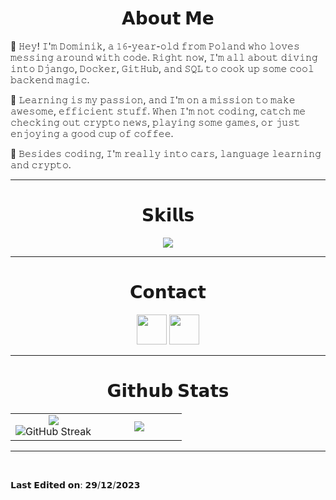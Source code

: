 <h1 align="center">𝗔𝗯𝗼𝘂𝘁 𝗠𝗲</h1>

<div align="left">
    <p>👋 𝙷𝚎𝚢! 𝙸'𝚖 𝙳𝚘𝚖𝚒𝚗𝚒𝚔, 𝚊 𝟷𝟼-𝚢𝚎𝚊𝚛-𝚘𝚕𝚍 𝚏𝚛𝚘𝚖 𝙿𝚘𝚕𝚊𝚗𝚍 𝚠𝚑𝚘 𝚕𝚘𝚟𝚎𝚜 𝚖𝚎𝚜𝚜𝚒𝚗𝚐 𝚊𝚛𝚘𝚞𝚗𝚍 𝚠𝚒𝚝𝚑 𝚌𝚘𝚍𝚎.  𝚁𝚒𝚐𝚑𝚝 𝚗𝚘𝚠, 𝙸'𝚖 𝚊𝚕𝚕 𝚊𝚋𝚘𝚞𝚝 𝚍𝚒𝚟𝚒𝚗𝚐 𝚒𝚗𝚝𝚘 𝙳𝚓𝚊𝚗𝚐𝚘, 𝙳𝚘𝚌𝚔𝚎𝚛, 𝙶𝚒𝚝𝙷𝚞𝚋, 𝚊𝚗𝚍 𝚂𝚀𝙻 𝚝𝚘 𝚌𝚘𝚘𝚔 𝚞𝚙 𝚜𝚘𝚖𝚎 𝚌𝚘𝚘𝚕 𝚋𝚊𝚌𝚔𝚎𝚗𝚍 𝚖𝚊𝚐𝚒𝚌.</p>
    <p>🚀 𝙻𝚎𝚊𝚛𝚗𝚒𝚗𝚐 𝚒𝚜 𝚖𝚢 𝚙𝚊𝚜𝚜𝚒𝚘𝚗, 𝚊𝚗𝚍 𝙸'𝚖 𝚘𝚗 𝚊 𝚖𝚒𝚜𝚜𝚒𝚘𝚗 𝚝𝚘 𝚖𝚊𝚔𝚎 𝚊𝚠𝚎𝚜𝚘𝚖𝚎, 𝚎𝚏𝚏𝚒𝚌𝚒𝚎𝚗𝚝 𝚜𝚝𝚞𝚏𝚏.  𝚆𝚑𝚎𝚗 𝙸'𝚖 𝚗𝚘𝚝 𝚌𝚘𝚍𝚒𝚗𝚐, 𝚌𝚊𝚝𝚌𝚑 𝚖𝚎 𝚌𝚑𝚎𝚌𝚔𝚒𝚗𝚐 𝚘𝚞𝚝 𝚌𝚛𝚢𝚙𝚝𝚘 𝚗𝚎𝚠𝚜, 𝚙𝚕𝚊𝚢𝚒𝚗𝚐 𝚜𝚘𝚖𝚎 𝚐𝚊𝚖𝚎𝚜, 𝚘𝚛 𝚓𝚞𝚜𝚝 𝚎𝚗𝚓𝚘𝚢𝚒𝚗𝚐 𝚊 𝚐𝚘𝚘𝚍 𝚌𝚞𝚙 𝚘𝚏 𝚌𝚘𝚏𝚏𝚎𝚎.</p>
    <p>🚗 𝙱𝚎𝚜𝚒𝚍𝚎𝚜 𝚌𝚘𝚍𝚒𝚗𝚐, 𝙸'𝚖 𝚛𝚎𝚊𝚕𝚕𝚢 𝚒𝚗𝚝𝚘 𝚌𝚊𝚛𝚜, 𝚕𝚊𝚗𝚐𝚞𝚊𝚐𝚎 𝚕𝚎𝚊𝚛𝚗𝚒𝚗𝚐 𝚊𝚗𝚍 𝚌𝚛𝚢𝚙𝚝𝚘.</p>
</div>


<hr/>


<h1 align="center">𝗦𝗸𝗶𝗹𝗹𝘀</h1>

<div align="center">
    <p>
        <img src="https://skillicons.dev/icons?i=git,github,linux,vscode,docker,aws,py,django,mysql,html,css,js,react,selenium,cpp,discord&perline=9">                 
    </p>
</div>



<hr/>




<h1 align="center">𝗖𝗼𝗻𝘁𝗮𝗰𝘁</h1>
<div align="center">
<a href="https://discord.com/users/1037238557770793050"><img src="https://raw.githubusercontent.com/danielcranney/readme-generator/main/public/icons/socials/discord.svg" width="48" height="48"  /></a> 
<a href="https://www.github.com/HarrtyXX"><img src="https://raw.githubusercontent.com/danielcranney/readme-generator/main/public/icons/socials/github.svg" width="48" height="48" /></a>
    
</div>



<hr/>





<h1 align="center">𝗚𝗶𝘁𝗵𝘂𝗯 𝗦𝘁𝗮𝘁𝘀</h1>
<div align="center">  
    <table border="0" align="center">
        <tr border="0">
            <td width="50%" align="center">
                <img  align="center"  src="https://github-readme-stats.vercel.app/api?username=HarrtyXX&theme=dark&show_icons=true&count_private=true&hide_border=true&hide_title=true&" />
                <br>
                <img align="center" src="https://github-readme-streak-stats.herokuapp.com?user=HarrtyXX&theme=dark&hide_border=true" alt="GitHub Streak" />
            </td>
            <td width="50%" align="center">
                <img align="center" src="https://github-readme-stats.vercel.app/api/top-langs?username=HarrtyXX&show_icons=true&theme=dark&locale=en&hide_border=true" />
            </td>
        </tr>
    </table>
</div>



<hr/>

</br>

𝗟𝗮𝘀𝘁 𝗘𝗱𝗶𝘁𝗲𝗱 𝗼𝗻: 𝟮𝟵/𝟭𝟮/𝟮𝟬𝟮𝟯
